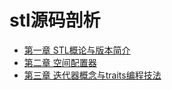 # stl源码剖析
* [第一章 STL概论与版本简介](chapter1.md)
* [第二章 空间配置器](chapter2.md)
* [第三章 迭代器概念与traits编程技法](chapter3.md)

